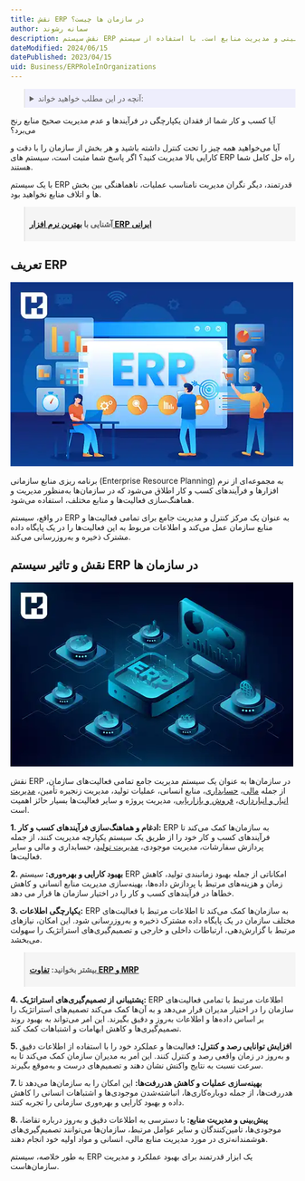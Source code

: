 ```yaml
---
title: نقش ERP در سازمان ها چیست؟
author: سمانه رشوند
description: نقش سیستم ERP در سازمان‌ها شامل بهبود کارایی و کارکرد، کاهش هدررفت‌ها، بهبود فرآیندهای کسب و کار، بهبود تصمیم‌گیری‌های استراتژیک، افزایش هماهنگی و همکاری سازمانی، پیش‌بینی و مدیریت منابع است. با استفاده از سیستم ERP مناسب و بهینه، سازمان‌ها می‌توانند عملکرد خود را بهبود بخشند.
dateModified: 2024/06/15
datePublished: 2023/04/15
uid: Business/ERPRoleInOrganizations
---
```


<blockquote style="background-color:#eeeefc; padding:0.5rem">

<details>
  <summary>آنچه در این مطلب خواهید خواند:</summary>
  <ul>
   <li>تعریف ERP</li>
   <li>نقش و تاثیر سیستم ERP در سازمان ها</li>
  </ul>
</details>

</blockquote>

آیا کسب و کار شما از فقدان یکپارچگی در فرآیندها و عدم مدیریت صحیح منابع رنج می‌برد؟

آیا می‌خواهید همه چیز را تحت کنترل داشته باشید و هر بخش از سازمان را با دقت و کارایی بالا مدیریت کنید؟ اگر پاسخ شما مثبت است، سیستم های ERP راه حل کامل شما هستند.

با یک سیستم ERP قدرتمند، دیگر نگران مدیریت نامناسب عملیات، ناهماهنگی بین بخش ها و اتلاف منابع نخواهید بود.

<blockquote style="background-color:#f5f5f5; padding:0.5rem">
<p><strong>آشنایی با <a href="https://www.hooshkar.com/Software/Fennec" target="_blank"> بهترین نرم افزار ERP ایرانی
</a></p></strong></blockquote>

## تعریف ERP

![تعریف ERP چیست؟](./Images/ErpRoleInOrganizations.webp)

برنامه ریزی منابع سازمانی (Enterprise Resource Planning) به مجموعه‌ای از نرم افزارها و فرآیندهای کسب و کار اطلاق می‌شود که در سازمان‌ها به‌منظور مدیریت و هماهنگ‌سازی فعالیت‌ها و منابع مختلف، استفاده می‌شود. 

در واقع، سیستم ERP به عنوان یک مرکز کنترل و مدیریت جامع برای تمامی فعالیت‌ها و منابع سازمان عمل می‌کند و اطلاعات مربوط به این فعالیت‌ها را در یک پایگاه داده مشترک ذخیره و به‌روزرسانی می‌کند.

## نقش و تاثیر سیستم ERP در سازمان ها

![تاثیر ERP در سازمان ها چیست؟](./Images/TheImpactOfErpInOrganizations.webp)

نقش ERP در سازمان‌ها به عنوان یک سیستم مدیریت جامع تمامی فعالیت‌های سازمان، از جمله <a href="https://www.hooshkar.com/Software/Sayan
" target="_blank">مالی</a>، <a href="https://www.hooshkar.com/Software/Sayan/Module/Accounting
" target="_blank">حسابداری</a>، منابع انسانی، عملیات تولید، مدیریت زنجیره تأمین، <a href="https://www.hooshkar.com/Software/Sayan/Module/Inventory
" target="_blank">مدیریت انبار و انبارداری</a>، <a href="https://www.hooshkar.com/Software/Fennec/Module/Sale
" target="_blank">فروش و بازاریابی</a>، مدیریت پروژه و سایر فعالیت‌ها بسیار حائز اهمیت است. 

**1. ادغام و هماهنگ‌سازی فرآیندهای کسب و کار:** ERP به سازمان‌ها کمک می‌کند تا فرآیندهای کسب و کار خود را از طریق یک سیستم یکپارچه مدیریت کنند، از جمله پردازش سفارشات، مدیریت موجودی، <a href="https://www.hooshkar.com/Software/Fennec/Module/ProductionPlanning
" target="_blank">مدیریت تولید</a>، حسابداری و مالی و سایر فعالیت‌ها.

**2. بهبود کارایی و بهره‌وری:** سیستم ERP امکاناتی از جمله بهبود زمانبندی تولید، کاهش زمان و هزینه‌های مرتبط با پردازش داده‌ها، بهینه‌سازی مدیریت منابع انسانی و کاهش خطاها در فرآیندهای کسب و کار را در اختیار سازمان ها قرار می دهد.

**3. یکپارچگی اطلاعات:** ERP به سازمان‌ها کمک می‌کند تا اطلاعات مرتبط با فعالیت‌های مختلف سازمان در یک پایگاه داده مشترک ذخیره و به‌روزرسانی شود. این امکان، نیازهای مرتبط با گزارش‌دهی، ارتباطات داخلی و خارجی و تصمیم‌گیری‌های استراتژیک را سهولت می‌بخشد.

<blockquote style="background-color:#f5f5f5; padding:0.5rem">
<p><strong>بیشتر بخوانید: <a href="https://www.hooshkar.com/Wiki/ErpVsM/ErpVsMrp" target="_blank">تفاوت ERP و MRP
</a></p></strong></blockquote>

**4. پشتیبانی از تصمیم‌گیری‌های استراتژیک:** ERP اطلاعات مرتبط با تمامی فعالیت‌های سازمان را در اختیار مدیران قرار می‌دهد و به آن‌ها کمک می‌کند تصمیم‌های استراتژیک را بر اساس داده‌ها و اطلاعات به‌روز و دقیق بگیرند. این امر می‌تواند به بهبود روند تصمیم‌گیری‌ها و کاهش ابهامات و اشتباهات کمک کند.

**5. افزایش توانایی رصد و کنترل:** فعالیت‌ها و عملکرد خود را با استفاده از اطلاعات دقیق و به‌روز در زمان واقعی رصد و کنترل کنند. این امر به مدیران سازمان کمک می‌کند تا به سرعت نسبت به نتایج واکنش نشان دهند و تصمیم‌های درست و به‌موقع بگیرند.

**7. بهینه‌سازی عملیات و کاهش هدررفت‌ها:** این امکان را به سازمان‌ها می‌دهد تا هدررفت‌ها، از جمله دوباره‌کاری‌ها، انباشته‌شدن موجودی‌ها و اشتباهات انسانی را کاهش داده و بهبود کارایی و بهره‌وری سازمانی را تجربه کنند.

**8. پیش‌بینی و مدیریت منابع:** با دسترسی به اطلاعات دقیق و به‌روز درباره تقاضا، موجودی‌ها، تامین‌کنندگان و سایر عوامل مرتبط، سازمان‌ها می‌توانند تصمیم‌گیری‌های هوشمندانه‌تری در مورد مدیریت منابع مالی، انسانی و مواد اولیه خود انجام دهند.

به طور خلاصه، سیستم ERP یک ابزار قدرتمند برای بهبود عملکرد و مدیریت سازمان‌هاست. 